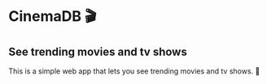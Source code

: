 # CinemaDB 🎬
## See trending movies and tv shows
This is a simple web app that lets you see trending movies and tv shows. 🤖
